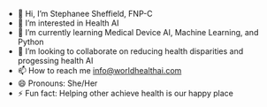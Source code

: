 - 👋 Hi, I’m Stephanee Sheffield, FNP-C
- 👀 I’m interested in Health AI
- 🌱 I’m currently learning Medical Device AI, Machine Learning, and Python
- 💞️ I’m looking to collaborate on reducing health disparities and progessing health AI
- 📫 How to reach me info@worldhealthai.com
- 😄 Pronouns: She/Her
- ⚡ Fun fact: Helping other achieve health is our happy place

<!---
stephmsheff/stephmsheff is a ✨ special ✨ repository because its `README.md` (this file) appears on your GitHub profile.
You can click the Preview link to take a look at your changes.
--->
